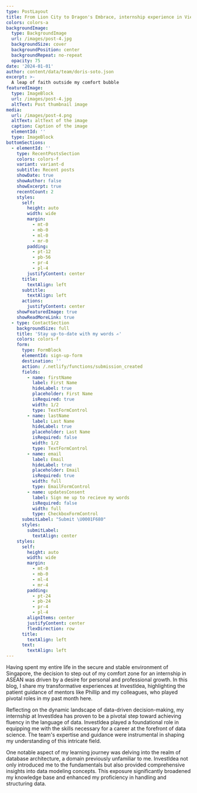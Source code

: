 ```yaml
---
type: PostLayout
title: From Lion City to Dragon's Embrace, internship experience in Vietnam
colors: colors-a
backgroundImage:
  type: BackgroundImage
  url: /images/post-4.jpg
  backgroundSize: cover
  backgroundPosition: center
  backgroundRepeat: no-repeat
  opacity: 75
date: '2024-01-01'
author: content/data/team/doris-soto.json
excerpt: >-
  A leap of faith outside my comfort bubble
featuredImage:
  type: ImageBlock
  url: /images/post-4.jpg
  altText: Post thumbnail image
media:
  url: /images/post-4.png
  altText: altText of the image
  caption: Caption of the image
  elementId: ''
  type: ImageBlock
bottomSections:
  - elementId: ''
    type: RecentPostsSection
    colors: colors-f
    variant: variant-d
    subtitle: Recent posts
    showDate: true
    showAuthor: false
    showExcerpt: true
    recentCount: 2
    styles:
      self:
        height: auto
        width: wide
        margin:
          - mt-0
          - mb-0
          - ml-0
          - mr-0
        padding:
          - pt-12
          - pb-56
          - pr-4
          - pl-4
        justifyContent: center
      title:
        textAlign: left
      subtitle:
        textAlign: left
      actions:
        justifyContent: center
    showFeaturedImage: true
    showReadMoreLink: true
  - type: ContactSection
    backgroundSize: full
    title: 'Stay up-to-date with my words ✍️'
    colors: colors-f
    form:
      type: FormBlock
      elementId: sign-up-form
      destination: ''
      action: /.netlify/functions/submission_created
      fields:
        - name: firstName
          label: First Name
          hideLabel: true
          placeholder: First Name
          isRequired: true
          width: 1/2
          type: TextFormControl
        - name: lastName
          label: Last Name
          hideLabel: true
          placeholder: Last Name
          isRequired: false
          width: 1/2
          type: TextFormControl
        - name: email
          label: Email
          hideLabel: true
          placeholder: Email
          isRequired: true
          width: full
          type: EmailFormControl
        - name: updatesConsent
          label: Sign me up to recieve my words
          isRequired: false
          width: full
          type: CheckboxFormControl
      submitLabel: "Submit \U0001F680"
      styles:
        submitLabel:
          textAlign: center
    styles:
      self:
        height: auto
        width: wide
        margin:
          - mt-0
          - mb-0
          - ml-4
          - mr-4
        padding:
          - pt-24
          - pb-24
          - pr-4
          - pl-4
        alignItems: center
        justifyContent: center
        flexDirection: row
      title:
        textAlign: left
      text:
        textAlign: left
---
```


Having spent my entire life in the secure and stable environment of Singapore, the decision to step out of my comfort zone for an internship in ASEAN was driven by a desire for personal and professional growth. In this blog, I share my transformative experiences at InvestIdea, highlighting the patient guidance of mentors like Phillip and my colleagues, who played pivotal roles in my past month here.

Reflecting on the dynamic landscape of data-driven decision-making, my internship at InvestIdea has proven to be a pivotal step toward achieving fluency in the language of data. InvestIdea played a foundational role in equipping me with the skills necessary for a career at the forefront of data science. The team's expertise and guidance were instrumental in shaping my understanding of this intricate field.

One notable aspect of my learning journey was delving into the realm of database architecture, a domain previously unfamiliar to me. InvestIdea not only introduced me to the fundamentals but also provided comprehensive insights into data modeling concepts. This exposure significantly broadened my knowledge base and enhanced my proficiency in handling and structuring data.
